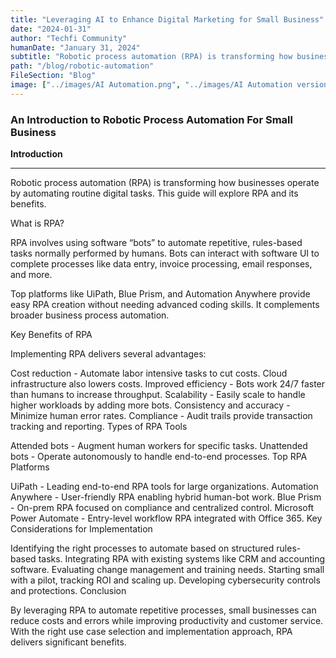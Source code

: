 ```yaml
---
title: "Leveraging AI to Enhance Digital Marketing for Small Business"
date: "2024-01-31"
author: "Techfi Community"
humanDate: "January 31, 2024"
subtitle: "Robotic process automation (RPA) is transforming how businesses operate by automating routine digital tasks. This guide will explore RPA and its benefits."
path: "/blog/robotic-automation"
FileSection: "Blog"
image: ["../images/AI Automation.png", "../images/AI Automation version 2.png"]
---
```


### An Introduction to Robotic Process Automation For Small Business

**Introduction**

---

Robotic process automation (RPA) is transforming how businesses operate by automating routine digital tasks. This guide will explore RPA and its benefits.

What is RPA?

RPA involves using software “bots” to automate repetitive, rules-based tasks normally performed by humans. Bots can interact with software UI to complete processes like data entry, invoice processing, email responses, and more.

Top platforms like UiPath, Blue Prism, and Automation Anywhere provide easy RPA creation without needing advanced coding skills. It complements broader business process automation.

Key Benefits of RPA

Implementing RPA delivers several advantages:

Cost reduction - Automate labor intensive tasks to cut costs. Cloud infrastructure also lowers costs.
Improved efficiency - Bots work 24/7 faster than humans to increase throughput.
Scalability - Easily scale to handle higher workloads by adding more bots.
Consistency and accuracy - Minimize human error rates.
Compliance - Audit trails provide transaction tracking and reporting.
Types of RPA Tools

Attended bots - Augment human workers for specific tasks.
Unattended bots - Operate autonomously to handle end-to-end processes.
Top RPA Platforms

UiPath - Leading end-to-end RPA tools for large organizations.
Automation Anywhere - User-friendly RPA enabling hybrid human-bot work.
Blue Prism - On-prem RPA focused on compliance and centralized control.
Microsoft Power Automate - Entry-level workflow RPA integrated with Office 365.
Key Considerations for Implementation

Identifying the right processes to automate based on structured rules-based tasks.
Integrating RPA with existing systems like CRM and accounting software.
Evaluating change management and training needs.
Starting small with a pilot, tracking ROI and scaling up.
Developing cybersecurity controls and protections.
Conclusion

By leveraging RPA to automate repetitive processes, small businesses can reduce costs and errors while improving productivity and customer service. With the right use case selection and implementation approach, RPA delivers significant benefits.
